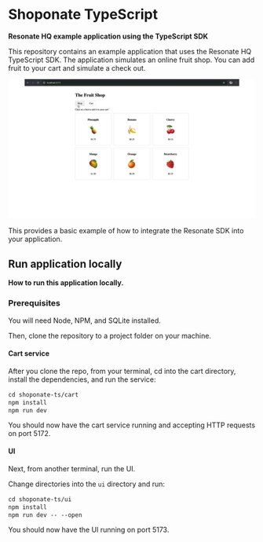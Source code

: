 # Shoponate TypeScript

**Resonate HQ example application using the TypeScript SDK**

This repository contains an example application that uses the Resonate HQ TypeScript SDK.
The application simulates an online fruit shop.
You can add fruit to your cart and simulate a check out.

![Fruit shop animated gif](https://github.com/resonatehq/shoponate-ts/blob/main/thefruitshop.gif)

This provides a basic example of how to integrate the Resonate SDK into your application.

## Run application locally

**How to run this application locally.**

### Prerequisites

You will need Node, NPM, and SQLite installed.

Then, clone the repository to a project folder on your machine.

#### Cart service

After you clone the repo, from your terminal, cd into the cart directory, install the dependencies, and run the service:

```shell
cd shoponate-ts/cart
npm install
npm run dev
```

You should now have the cart service running and accepting HTTP requests on port 5172.

#### UI

Next, from another terminal, run the UI.

Change directories into the `ui` directory and run:

```shell
cd shoponate-ts/ui
npm install
npm run dev -- --open
```

You should now have the UI running on port 5173.
